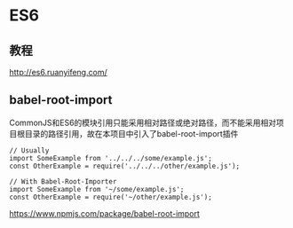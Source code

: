 # ES6

## 教程

http://es6.ruanyifeng.com/

## babel-root-import

CommonJS和ES6的模块引用只能采用相对路径或绝对路径，而不能采用相对项目根目录的路径引用，故在本项目中引入了babel-root-import插件

```
// Usually
import SomeExample from '../../../some/example.js';
const OtherExample = require('../../../other/example.js');

// With Babel-Root-Importer
import SomeExample from '~/some/example.js';
const OtherExample = require('~/other/example.js');
```

https://www.npmjs.com/package/babel-root-import
